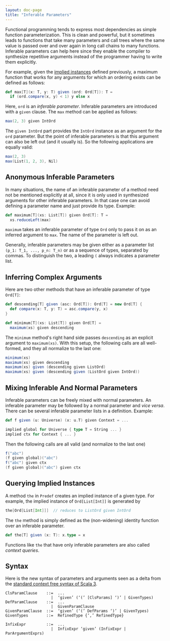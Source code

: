 ```yaml
---
layout: doc-page
title: "Inferable Parameters"
---
```


Functional programming tends to express most dependencies as simple function parameterization.
This is clean and powerful, but it sometimes leads to functions that take many parameters and
call trees where the same value is passed over and over again in long call chains to many
functions. Inferable parameters can help here since they enable the compiler to synthesize
repetitive arguments instead of the programmer having to write them explicitly.

For example, given the [implied instances](./instance-defs.md) defined previously,
a maximum function that works for any arguments for which an ordering exists can be defined as follows:
```scala
def max[T](x: T, y: T) given (ord: Ord[T]): T =
  if (ord.compare(x, y) < 1) y else x
```
Here, `ord` is an _inferable parameter_. Inferable parameters are introduced with a `given` clause.
The `max` method can be applied as follows:
```scala
max(2, 3) given IntOrd
```
The `given IntOrd` part provides the `IntOrd` instance as an argument for the `ord` parameter. But the point of inferable parameters is that this argument can also be left out (and it usually is). So the following
applications are equally valid:
```scala
max(2, 3)
max(List(1, 2, 3), Nil)
```

## Anonymous Inferable Parameters

In many situations, the name of an inferable parameter of a method need not be
mentioned explicitly at all, since it is only used in synthesized arguments for
other inferable parameters. In that case one can avoid defining a parameter name
and just provide its type. Example:
```scala
def maximum[T](xs: List[T]) given Ord[T]: T =
  xs.reduceLeft(max)
```
`maximum` takes an inferable parameter of type `Ord` only to pass it on as an
inferred argument to `max`. The name of the parameter is left out.

Generally, inferable parameters may be given either as a parameter list `(p_1: T_1, ..., p_n: T_n)`
or as a sequence of types, separated by commas. To distinguish the two, a leading
`(` always indicates a parameter list.

## Inferring Complex Arguments

Here are two other methods that have an inferable parameter of type `Ord[T]`:
```scala
def descending[T] given (asc: Ord[T]): Ord[T] = new Ord[T] {
  def compare(x: T, y: T) = asc.compare(y, x)
}

def minimum[T](xs: List[T]) given Ord[T] =
  maximum(xs) given descending
```
The `minimum` method's right hand side passes `descending` as an explicit argument to `maximum(xs)`.
With this setup, the following calls are all well-formed, and they all normalize to the last one:
```scala
minimum(xs)
maximum(xs) given descending
maximum(xs) given (descending given ListOrd)
maximum(xs) given (descending given (ListOrd given IntOrd))
```

## Mixing Inferable And Normal Parameters

Inferable parameters can be freely mixed with normal parameters.
An inferable parameter may be followed by a normal parameter and _vice versa_.
There can be several inferable parameter lists in a definition. Example:
```scala
def f given (u: Universe) (x: u.T) given Context = ...

implied global for Universe { type T = String ... }
implied ctx for Context { ... }
```
Then the following calls are all valid (and normalize to the last one)
```scala
f("abc")
(f given global)("abc")
f("abc") given ctx
(f given global)("abc") given ctx
```

## Querying Implied Instances

A method `the` in `Predef` creates an implied instance of a given type. For example,
the implied instance of `Ord[List[Int]]` is generated by
```scala
the[Ord[List[Int]]]  // reduces to ListOrd given IntOrd
```
The `the` method is simply defined as the (non-widening) identity function over an inferable parameter.
```scala
def the[T] given (x: T): x.type = x
```
Functions like `the` that have only inferable parameters are also called _context queries_.

## Syntax

Here is the new syntax of parameters and arguments seen as a delta from the [standard context free syntax of Scala 3](http://dotty.epfl.ch/docs/internals/syntax.html).
```
ClsParamClause    ::=  ...
                    |  ‘given’ (‘(’ [ClsParams] ‘)’ | GivenTypes)
DefParamClause    ::=  ...
                    |  GivenParamClause
GivenParamClause  ::=  ‘given’ (‘(’ DefParams ‘)’ | GivenTypes)
GivenTypes        ::=  RefinedType {‘,’ RefinedType}

InfixExpr         ::=  ...
                    |  InfixExpr ‘given’ (InfixExpr | ParArgumentExprs)
```
